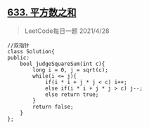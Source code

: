 ## [633. 平方数之和](https://leetcode-cn.com/problems/sum-of-square-numbers/)

> LeetCode每日一题 2021/4/28

```
//双指针
class Solution{
public:
	bool judgeSquareSum(int c){
		long i = 0, j = sqrt(c);
		while(i <= j){
			if(i * i + j * j < c) i++;
			else if(i * i + j * j > c) j--;
			else return true;
		}
		return false;
	}
};
```

 